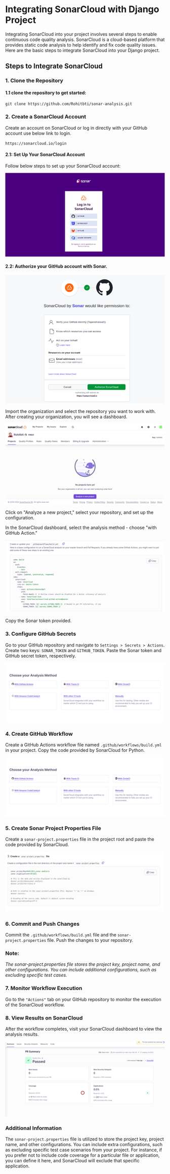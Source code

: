 # Integrating SonarCloud with Django Project

Integrating SonarCloud into your project involves several steps to enable continuous code quality analysis. SonarCloud is a cloud-based platform that provides static code analysis to help identify and fix code quality issues. Here are the basic steps to integrate SonarCloud into your Django project.

## Steps to Integrate SonarCloud

### 1. Clone the Repository

#### 1.1 clone the repository to get started:

```
git clone https://github.com/Rohitbti/sonar-analysis.git
```

### 2. Create a SonarCloud Account

Create an account on SonarCloud or log in directly with your GitHub account use below link to login.

`https://sonarcloud.io/login`

#### 2.1: Set Up Your SonarCloud Account
Follow below steps to set up your SonarCloud account:

![soanr-cloud-login-page](images/sonarcloud-login.png)

#### 2.2: Authorize your GitHub account with Sonar.

![authorize-sonar-account](images/authorize-sonar-account.png)


Import the organization and select the repository you want to work with.
After creating your organization, you will see a dashboard.

![analyze-sonar-dashboard](images/analyze-sonar-dashboard.png)

Click on "Analyze a new project," select your repository, and set up the configuration.

In the SonarCloud dashboard, select the analysis method - choose "with GitHub Action."


![build](images/build.png)

Copy the Sonar token provided.

### 3. Configure GitHub Secrets
Go to your GitHub repository and navigate to `Settings > Secrets > Actions`. Create two keys: `SONAR_TOKEN` and `GITHUB_TOKEN`. Paste the Sonar token and GitHub secret token, respectively.

![github-action](images/github-action.png)


### 4. Create GitHub Workflow
Create a GitHub Actions workflow file named `.github/workflows/build.yml` in your project. Copy the code provided by SonarCloud for Python.

![github-action](images/github-action.png)

### 5. Create Sonar Project Properties File
Create a `sonar-project.properties` file in the project root and paste the code provided by SonarCloud.

![sonar-property](images/sonar-property.png)

### 6. Commit and Push Changes
Commit the `.github/workflows/build.yml` file and the `sonar-project.properties` file. Push the changes to your repository.

### Note: ###
*The sonar-project.properties file stores the project key, project name, and other configurations. You can include additional configurations, such as excluding specific test cases.*

### 7. Monitor Workflow Execution
Go to the `"Actions"` tab on your GitHub repository to monitor the execution of the SonarCloud workflow.

### 8. View Results on SonarCloud
After the workflow completes, visit your SonarCloud dashboard to view the analysis results.

![sonar-dashboard](images/sonar-dashboard.png)

### Additional Information

The `sonar-project.properties` file is utilized to store the project key, project name, and other configurations. You can include extra configurations, such as excluding specific test case scenarios from your project. For instance, if you prefer not to include code coverage for a particular file or application, you can define it here, and SonarCloud will exclude that specific application.